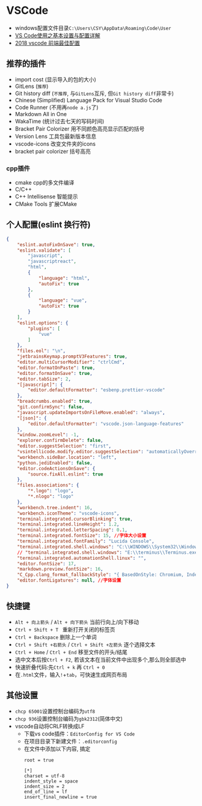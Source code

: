 # VSCode
- windows配置文件目录`C:\Users\CSY\AppData\Roaming\Code\User`
- [VS Code使用之基本设置与配置详解](https://www.jianshu.com/p/e7d67cfd5893)
- [2018 vscode 前端最佳配置](https://blog.csdn.net/win7583362/article/details/79315055/)

## 推荐的插件
- import cost (显示导入的包的大小)
- GitLens (`推荐`)
- Git history diff (`不推荐`, 与`GitLens`互斥, 但`Git history diff`非常卡)
- Chinese (Simplified) Language Pack for Visual Studio Code
- Code Runner (不用再`node a.js`了)
- Markdown All in One
- WakaTime (统计过去七天的写码时间)
- Bracket Pair Colorizer 用不同颜色高亮显示匹配的括号
- Version Lens 工具包最新版本信息
- vscode-icons 改变文件夹的icons
- bracket pair colorizer 括号高亮
### cpp插件
- cmake cpp的多文件编译
- C/C++
- C++ Intellisense 智能提示
- CMake Tools 扩展CMake
  

## 个人配置(eslint 换行符)
```json
{
    "eslint.autoFixOnSave": true,
    "eslint.validate": [
        "javascript",
        "javascriptreact",
        "html",
        {
            "language": "html",
            "autoFix": true
        },
        {
            "language": "vue",
            "autoFix": true
        }
    ],
    "eslint.options": {
        "plugins": [
            "vue"
        ]
    },
    "files.eol": "\n",
    "jetbrainsKeymap.promptV3Features": true,
    "editor.multiCursorModifier": "ctrlCmd",
    "editor.formatOnPaste": true,
    "editor.formatOnSave": true,
    "editor.tabSize": 2,
    "[javascript]": {
        "editor.defaultFormatter": "esbenp.prettier-vscode"
    },
    "breadcrumbs.enabled": true,
    "git.confirmSync": false,
    "javascript.updateImportsOnFileMove.enabled": "always",
    "[json]": {
        "editor.defaultFormatter": "vscode.json-language-features"
    },
    "window.zoomLevel": -1,
    "explorer.confirmDelete": false,
    "editor.suggestSelection": "first",
    "vsintellicode.modify.editor.suggestSelection": "automaticallyOverrodeDefaultValue",
    "workbench.sideBar.location": "left",
    "python.jediEnabled": false,
    "editor.codeActionsOnSave": {
        "source.fixAll.eslint": true
    },
    "files.associations": {
        "*.logo": "logo",
        "*.nlogo": "logo"
    },
    "workbench.tree.indent": 16,
    "workbench.iconTheme": "vscode-icons",
    "terminal.integrated.cursorBlinking": true,
    "terminal.integrated.lineHeight": 1.2,
    "terminal.integrated.letterSpacing": 0.1,
    "terminal.integrated.fontSize": 15, //字体大小设置
    "terminal.integrated.fontFamily": "Lucida Console",
    "terminal.integrated.shell.windows": "C:\\WINDOWS\\System32\\WindowsPowerShell\\v1.0\\powershell.exe",
    // "terminal.integrated.shell.windows": "E:\\terminus\\Terminus.exe",
    "terminal.integrated.automationShell.linux": "",
    "editor.fontSize": 17,
    "markdown.preview.fontSize": 16,
    "C_Cpp.clang_format_fallbackStyle": "{ BasedOnStyle: Chromium, IndentWidth: 2}",
    "editor.fontLigatures": null, //字体设置
}
```

## 快捷键
- `Alt + 向上箭头` / `Alt + 向下箭头` 当前行向上/向下移动
- `Ctrl + Shift + T ` 重新打开关闭的标签页 
- `Ctrl + Backspace` 删除上一个单词
- `Ctrl + Shift +右箭头` / `Ctrl + Shift +左箭头` 逐个选择文本
- `Ctrl + Home` / `Ctrl + End` 移至文件的开头/结尾
- 选中文本后按`Ctrl + F2`, 若该文本在当前文件中出现多个,那么则全部选中
- 快速折叠代码:先`Ctrl + k` 再 `Ctrl + 0`
- 在`.html`文件，输入`!`+`tab`，可快速生成网页布局
## 其他设置
- `chcp 65001`设置控制台编码为`utf8`
- `chcp 936`设置控制台编码为`gbk2312`(简体中文)
- vscode自动将CRLF转换成LF
  * 下载vs code插件：`EditorConfig for VS Code`
  * 在项目目录下新建文件：`.editorconfig`
  * 在文件中添加以下内容, 搞定
    ```
    root = true
    
    [*]
    charset = utf-8
    indent_style = space
    indent_size = 2
    end_of_line = lf
    insert_final_newline = true
    ```